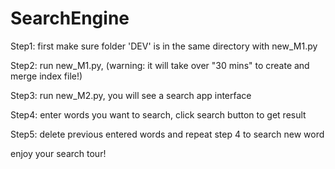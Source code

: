 # SearchEngine

Step1: first make sure folder 'DEV' is in the same directory with new_M1.py

Step2: run new_M1.py, (warning: it will take over "30 mins" to create and merge index file!)

Step3: run new_M2.py, you will see a search app interface

Step4: enter words you want to search, click search button to get result

Step5: delete previous entered words and repeat step 4 to search new word

enjoy your search tour!
